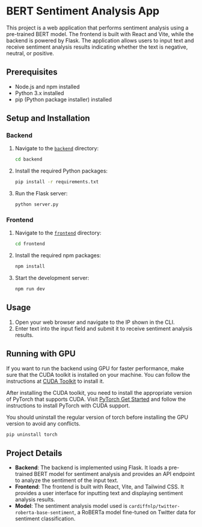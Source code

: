 # BERT Sentiment Analysis App

This project is a web application that performs sentiment analysis using a pre-trained BERT model. The frontend is built with React and Vite, while the backend is powered by Flask. The application allows users to input text and receive sentiment analysis results indicating whether the text is negative, neutral, or positive.

## Prerequisites

- Node.js and npm installed
- Python 3.x installed
- pip (Python package installer) installed

## Setup and Installation

### Backend

1. Navigate to the [`backend`](command:_github.copilot.openRelativePath?%5B%7B%22scheme%22%3A%22file%22%2C%22authority%22%3A%22%22%2C%22path%22%3A%22%2FD%3A%2FWeb%20Development%2FProjects%2FBERT%20Testing%2Fbackend%22%2C%22query%22%3A%22%22%2C%22fragment%22%3A%22%22%7D%2C%2208853fac-bf0d-47a7-a12a-e5fecfabbf59%22%5D "d:\Web Development\Projects\BERT Testing\backend") directory:

    ```sh
    cd backend
    ```

2. Install the required Python packages:

    ```sh
    pip install -r requirements.txt
    ```

3. Run the Flask server:

    ```sh
    python server.py
    ```

### Frontend

1. Navigate to the [`frontend`](command:_github.copilot.openRelativePath?%5B%7B%22scheme%22%3A%22file%22%2C%22authority%22%3A%22%22%2C%22path%22%3A%22%2FD%3A%2FWeb%20Development%2FProjects%2FBERT%20Testing%2Ffrontend%22%2C%22query%22%3A%22%22%2C%22fragment%22%3A%22%22%7D%2C%2208853fac-bf0d-47a7-a12a-e5fecfabbf59%22%5D "d:\Web Development\Projects\BERT Testing\frontend") directory:

    ```sh
    cd frontend
    ```

2. Install the required npm packages:

    ```sh
    npm install
    ```

3. Start the development server:

    ```sh
    npm run dev
    ```

## Usage

1. Open your web browser and navigate to the IP shown in the CLI.
2. Enter text into the input field and submit it to receive sentiment analysis results.

## Running with GPU

If you want to run the backend using GPU for faster performance, make sure that the CUDA toolkit is installed on your machine. You can follow the instructions at [CUDA Toolkit](https://developer.nvidia.com/cuda-toolkit) to install it.

After installing the CUDA toolkit, you need to install the appropriate version of PyTorch that supports CUDA. Visit [PyTorch Get Started](https://pytorch.org/get-started/locally/) and follow the instructions to install PyTorch with CUDA support.

You should uninstall the regular version of torch before installing the GPU version to avoid any conflicts.

```sh
pip uninstall torch
```

## Project Details

- **Backend**: The backend is implemented using Flask. It loads a pre-trained BERT model for sentiment analysis and provides an API endpoint to analyze the sentiment of the input text.
- **Frontend**: The frontend is built with React, Vite, and Tailwind CSS. It provides a user interface for inputting text and displaying sentiment analysis results.
- **Model**: The sentiment analysis model used is `cardiffnlp/twitter-roberta-base-sentiment`, a RoBERTa model fine-tuned on Twitter data for sentiment classification.
